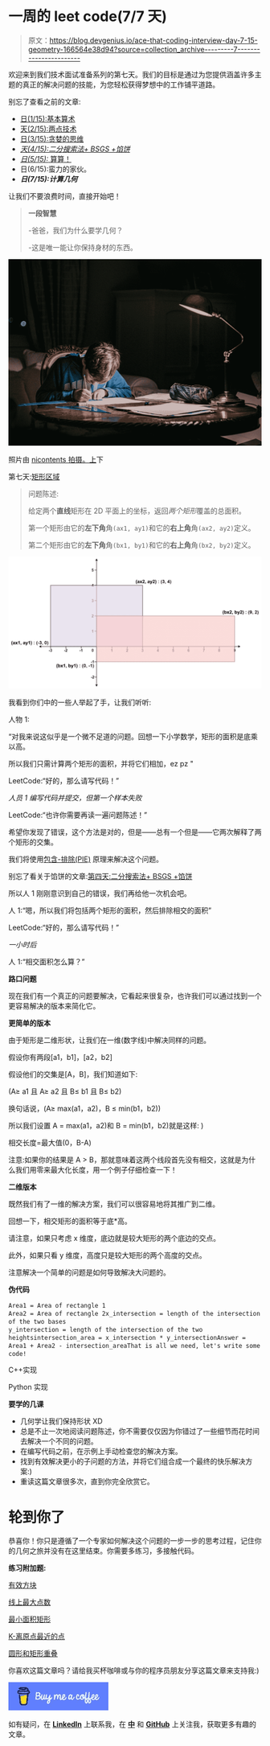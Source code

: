 # 一周的 leet code(7/7 天)

> 原文：<https://blog.devgenius.io/ace-that-coding-interview-day-7-15-geometry-166564e38d94?source=collection_archive---------7----------------------->

欢迎来到我们技术面试准备系列的第七天。我们的目标是通过为您提供涵盖许多主题的真正的解决问题的技能，为您轻松获得梦想中的工作铺平道路。

别忘了查看之前的文章:

*   [日(1/15):基本算术](/15-days-of-leetcode-ace-that-coding-interview-day-1-15-9e2a76f5a62e)
*   [天(2/15):两点技术](/15-days-of-leetcode-ace-that-coding-interview-day-2-15-fc47b4c8996)
*   [日(3/15):贪婪的思维](/15-days-of-leetcode-ace-that-coding-interview-day-3-15-86cd0c1939f5)
*   [*天(4/15):二分搜索法+ BSGS +馅饼*](/ace-that-coding-interview-day-4-15-binary-search-bsgs-pie-fc5fb0a8a37e)
*   [*日(5/15):* 算算！](/ace-that-coding-interview-day-5-15-do-the-math-bea2b1e545d7)
*   日(6/15):蛮力的家伙。
*   ***日(7/15):计算几何***

让我们不要浪费时间，直接开始吧！

> **一段智慧**
> 
> -爸爸，我们为什么要学几何？
> 
> -这是唯一能让你保持身材的东西。

![](img/dae6245fe8ed19efb6056c0d7b2ab14c.png)

照片由 [nicontents 拍摄。](https://unsplash.com/@nick__?utm_source=medium&utm_medium=referral)[上](https://unsplash.com?utm_source=medium&utm_medium=referral)下

第七天:[矩形区域](https://leetcode.com/problems/rectangle-area/)

> 问题陈述:
> 
> 给定两个**直线**矩形在 2D 平面上的坐标，返回*两个矩形*覆盖的总面积。
> 
> 第一个矩形由它的**左下角**角`(ax1, ay1)`和它的**右上角**角`(ax2, ay2)`定义。
> 
> 第二个矩形由它的**左下角**角`(bx1, by1)`和它的**右上角**角`(bx2, by2)`定义。

![](img/2d03c9fbe0f8cce5b8242488bb0b1471.png)

我看到你们中的一些人举起了手，让我们听听:

人物 1:

“对我来说这似乎是一个微不足道的问题。回想一下小学数学，矩形的面积是底乘以高。

所以我们只需计算两个矩形的面积，并将它们相加，ez pz "

LeetCode:“好的，那么请写代码！”

*人员 1 编写代码并提交，但第一个样本失败*

LeetCode:“也许你需要再读一遍问题陈述！”

希望你发现了错误，这个方法是对的，但是——总有一个但是——它两次解释了两个矩形的交集。

我们将使用[包含-排除(PIE)](https://en.wikipedia.org/wiki/Inclusion%E2%80%93exclusion_principle) 原理来解决这个问题。

别忘了看关于馅饼的文章:[第四天:二分搜索法+ BSGS +馅饼](/ace-that-coding-interview-day-4-15-binary-search-bsgs-pie-fc5fb0a8a37e)

所以人 1 刚刚意识到自己的错误，我们再给他一次机会吧。

人 1:“嗯，所以我们将包括两个矩形的面积，然后排除相交的面积”

LeetCode:“好的，那么请写代码！”

*一小时后*

人 1:“相交面积怎么算？”

**路口问题**

现在我们有一个真正的问题要解决，它看起来很复杂，也许我们可以通过找到一个更容易解决的版本来简化它。

**更简单的版本**

由于矩形是二维形状，让我们在一维(数字线)中解决同样的问题。

假设你有两段[a1，b1]，[a2，b2]

假设他们的交集是[A，B]，我们知道如下:

(A≥ a1 且 A≥ a2 且 B≤ b1 且 B≤ b2)

换句话说，(A≥ max(a1，a2)，B ≤ min(b1，b2))

所以我们设置 A = max(a1，a2)和 B = min(b1，b2)就是这样: )

相交长度=最大值(0，B-A)

注意:如果你的结果是 A > B，那就意味着这两个线段首先没有相交，这就是为什么我们用零来最大化长度，用一个例子仔细检查一下！

**二维版本**

既然我们有了一维的解决方案，我们可以很容易地将其推广到二维。

回想一下，相交矩形的面积等于底*高。

请注意，如果只考虑 x 维度，底边就是较大矩形的两个底边的交点。

此外，如果只看 y 维度，高度只是较大矩形的两个高度的交点。

注意解决一个简单的问题是如何导致解决大问题的。

**伪代码**

```
Area1 = Area of rectangle 1
Area2 = Area of rectangle 2x_intersection = length of the intersection of the two bases
y_intersection = length of the intersection of the two heightsintersection_area = x_intersection * y_intersectionAnswer = Area1 + Area2 - intersection_areaThat is all we need, let's write some code!
```

C++实现

Python 实现

**要学的几课**

*   几何学让我们保持形状 XD
*   总是不止一次地阅读问题陈述，你不需要仅仅因为你错过了一些细节而花时间去解决一个不同的问题。
*   在编写代码之前，在示例上手动检查您的解决方案。
*   找到有效解决更小的子问题的方法，并将它们组合成一个最终的快乐解决方案:)
*   重读这篇文章很多次，直到你完全欣赏它。

# 轮到你了

恭喜你！你只是遵循了一个专家如何解决这个问题的一步一步的思考过程，记住你的几何之旅并没有在这里结束。你需要多练习，多接触代码。

**练习附加题:**

[有效方块](https://leetcode.com/problems/valid-square/)

[线上最大点数](https://leetcode.com/problems/max-points-on-a-line/)

[最小面积矩形](https://leetcode.com/problems/minimum-area-rectangle/)

[K-离原点最近的点](https://leetcode.com/problems/k-closest-points-to-origin/)

[圆形和矩形重叠](https://leetcode.com/problems/circle-and-rectangle-overlapping/)

你喜欢这篇文章吗？请给我买杯咖啡或与你的程序员朋友分享这篇文章来支持我:)

[![](img/93c6cf6c9441fcae55fc433ea24d14ed.png)](https://www.buymeacoffee.com/Mohamed.Sobhy)

如有疑问，在 [**LinkedIn**](https://www.linkedin.com/in/mohamed-sobhy-12181b165/) 上联系我，在 [**中**](https://medium.com/@mohamedsobhi777) 和 [**GitHub**](https://github.com/mohamedsobhi777) 上关注我，获取更多有趣的文章。
